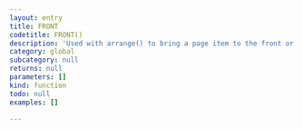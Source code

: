 ```yaml
---
layout: entry
title: FRONT
codetitle: FRONT()
description: 'Used with arrange() to bring a page item to the front or to bring it in front of a given reference object.'
category: global
subcategory: null
returns: null
parameters: []
kind: function
todo: null
examples: []

---
```

